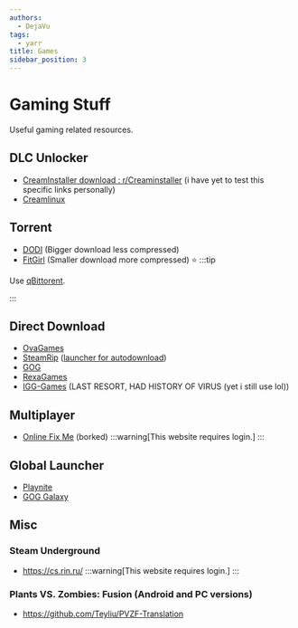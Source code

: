 ```yaml
---
authors:
  - DejaVu
tags:
  - yarr
title: Games
sidebar_position: 3
---
```

# Gaming Stuff
Useful gaming related resources.

## DLC Unlocker
- [CreamInstaller download : r/Creaminstaller](https://www.reddit.com/r/Creaminstaller/comments/1h9mqjr/creaminstaller_download/) (i have yet to test this specific links personally)
- [Creamlinux](https://github.com/Novattz/creamlinux-installer)
## Torrent
- [DODI](https://dodi-repacks.site/) (Bigger download less compressed)
- [FitGirl](http://fitgirl-repacks.site/) (Smaller download more compressed) ⭐
:::tip

Use [qBittorent](https://www.qbittorrent.org/download).

:::
## Direct Download
- [OvaGames](https://www.ovagames.com/)
- [SteamRip](https://steamrip.com/) ([launcher for autodownload](https://ascendara.app/))
- [GOG](https://gog-games.to/)
- [RexaGames](https://rexagames.com/)
- [IGG-Games](https://igg-games.com/) (LAST RESORT, HAD HISTORY OF VIRUS (yet i still use lol))
## Multiplayer
- [Online Fix Me](https://online-fix.me/) (borked)
:::warning[This website requires login.]
:::
## Global Launcher
- [Playnite](https://playnite.link/)
- [GOG Galaxy](https://gog-games.to/)
## Misc
### Steam Underground
- https://cs.rin.ru/
:::warning[This website requires login.]
:::
### Plants VS. Zombies: Fusion (Android and PC versions)
- https://github.com/Teyliu/PVZF-Translation